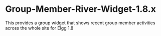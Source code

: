 Group-Member-River-Widget-1.8.x
===============================

This provides a group widget that shows recent group member activities across the whole site for Elgg 1.8